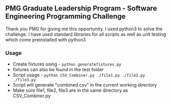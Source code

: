 ## PMG Graduate Leadership Program - Software Engineering Programming Challenge
Thank you PMG for giving me this opportunity. I used python3 to solve the challenge. I have used standard libraries for all scripts as well as unit testing which come preinstalled with python3



### Usage
- Create fixtures using  - ``` python generatefixtures.py ``` 
- fixtures can also be found in the test folder
- Script usage - ``` python CSV_Combiner.py ./file1.py ./file2.py ./file3.py ```
- Script will generate "combined.csv" in the current working directory
- Make sure file1, file2, file3 are in the same directory as CSV_Combiner.py
